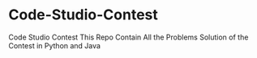 # Code-Studio-Contest
Code Studio Contest This Repo Contain All the Problems Solution of the Contest in Python and Java
